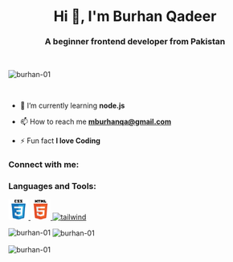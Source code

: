 <h1 align="center">Hi 👋, I'm Burhan Qadeer</h1>
<h3 align="center">A beginner frontend developer from Pakistan</h3>

<img src="https://th.bing.com/th/id/OIP.A6Sl8DS_C6-mYf2KiqvtyAHaFj?w=232&h=180&c=7&r=0&o=5&dpr=1.5&pid=1.7" alt="">

<p align="left"> <img src="https://komarev.com/ghpvc/?username=burhan-01&label=Profile%20views&color=0e75b6&style=flat" alt="burhan-01" /> </p>

<p align="left"> <a href="https://twitter.com/" target="blank"><img src="https://img.shields.io/twitter/follow/?logo=twitter&style=for-the-badge" alt="" /></a> </p>

- 🌱 I’m currently learning **node.js**

- 📫 How to reach me **mburhanqa@gmail.com**

- ⚡ Fun fact **I love Coding**

<h3 align="left">Connect with me:</h3>
<p align="left">
</p>

<h3 align="left">Languages and Tools:</h3>
<p align="left"> <a href="https://www.w3schools.com/css/" target="_blank" rel="noreferrer"> <img src="https://raw.githubusercontent.com/devicons/devicon/master/icons/css3/css3-original-wordmark.svg" alt="css3" width="40" height="40"/> </a> <a href="https://www.w3.org/html/" target="_blank" rel="noreferrer"> <img src="https://raw.githubusercontent.com/devicons/devicon/master/icons/html5/html5-original-wordmark.svg" alt="html5" width="40" height="40"/> </a> <a href="https://tailwindcss.com/" target="_blank" rel="noreferrer"> <img src="https://www.vectorlogo.zone/logos/tailwindcss/tailwindcss-icon.svg" alt="tailwind" width="40" height="40"/> </a> </p>

<p><img align="left" src="https://github-readme-stats.vercel.app/api/top-langs?username=burhan-01&show_icons=true&locale=en&layout=compact" alt="burhan-01" /></p>

<p>&nbsp;<img align="center" src="https://github-readme-stats.vercel.app/api?username=burhan-01&show_icons=true&locale=en" alt="burhan-01" /></p>

<p><img align="center" src="https://github-readme-streak-stats.herokuapp.com/?user=burhan-01&" alt="burhan-01" /></p>
